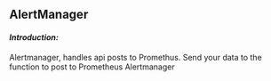 ## AlertManager

#### *Introduction:*

Alertmanager, handles api posts to Promethus.
Send your data to the function to post to Prometheus Alertmanager
